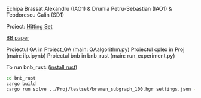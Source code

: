 Echipa Brassat Alexandru (IAO1) & Drumia Petru-Sebastian (IAO1) & Teodorescu Calin (SD1)

Proiect: [Hitting Set](https://pacechallenge.org/2025/hs/)

[BB paper](https://arxiv.org/pdf/2110.11697)

Proiectul GA in Proiect_GA (main: GAalgorithm.py)
Proiectul cplex in Proj (main: ilp.ipynb)
Proiectul bnb in bnb_rust (main: run_experiment.py)


To run bnb_rust: ([install rust](https://doc.rust-lang.org/cargo/getting-started/installation.html))

```sh
cd bnb_rust
cargo build
cargo run solve ../Proj/testset/bremen_subgraph_100.hgr settings.json --hgr --solution ../sol.json --report ../report.json
```
